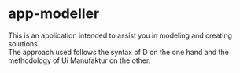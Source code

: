 # app-modeller

This is an application intended to assist you in modeling and creating solutions.  
The approach used follows the syntax of D on the one hand and the methodology of Ui Manufaktur on the other.
